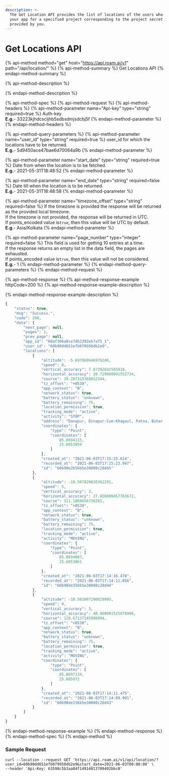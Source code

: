 ```yaml
---
description: >-
  The Get Location API provides the list of locations of the users who are using
  your app for a specified project corresponding to the project secret API key
  provided by you.
---
```


# Get Locations API

{% api-method method="get" host="https://api.roam.ai/v1" path="/api/location/" %}
{% api-method-summary %}
Get Locations API
{% endapi-method-summary %}

{% api-method-description %}

{% endapi-method-description %}

{% api-method-spec %}
{% api-method-request %}
{% api-method-headers %}
{% api-method-parameter name="Api-key" type="string" required=true %}
Auth-key  
**E.g.**- 33223kjhdcscijhb5sdbsdmjsdcbj5f
{% endapi-method-parameter %}
{% endapi-method-headers %}

{% api-method-query-parameters %}
{% api-method-parameter name="user\_id" type="string" required=true %}
user\_id for which the locations have to be returned.  
**E.g.**- 5d9450ace47bae6d70064a9b
{% endapi-method-parameter %}

{% api-method-parameter name="start\_date" type="string" required=true %}
Date from when the location is to be fetched.  
**E.g.**- 2021-05-31T18:48:52
{% endapi-method-parameter %}

{% api-method-parameter name="end\_date" type="string" required=false %}
Date till when the location is to be returned.  
**E.g.**- 2021-05-31T18:48:58
{% endapi-method-parameter %}

{% api-method-parameter name="timezone\_offset" type="string" required=false %}
 If the timezone is provided the response will be returned as the provided local timezone.  
If the timezone is not provided, the response will be returned in UTC.  
If points\_encoded value is`true`, then this value will be UTC by default.  
**E.g**.- Asia/Kolkata
{% endapi-method-parameter %}

{% api-method-parameter name="page\_number" type="integer" required=false %}
This field is used for getting 10 entries at a time.   
If the response returns an empty list in the data field, the pages are exhausted.   
If points\_encoded value is`true`, then this value will not be considered.  
**E.g.**- 1
{% endapi-method-parameter %}
{% endapi-method-query-parameters %}
{% endapi-method-request %}

{% api-method-response %}
{% api-method-response-example httpCode=200 %}
{% api-method-response-example-description %}

{% endapi-method-response-example-description %}

```javascript
{
    "status": true,
    "msg": "Success.",
    "code": 200,
    "data": {
        "next_page": null,
        "pages": 1,
        "prev_page": null,
        "app_id": "60af306a8ce7db2392eb7a75_1",
        "user_id": "60b90dd651efb070950db2e9",
        "locations": [
            {
                "altitude": -5.697860646978246,
                "speed": 0,
                "vertical_accuracy": 7.07392692565918,
                "horizontal_accuracy": 28.729000091552734,
                "course": 39.287315368652344,
                "tz_offset": "+0530",
                "app_context": "B",
                "network_status": true,
                "battery_status": "unknown",
                "battery_remaining": 75,
                "location_permission": true,
                "tracking_mode": "active",
                "activity": "STOP",
                "address": "Danapur, Dinapur-Cum-Khagaul, Patna, Bihar, 801506, India",
                "coordinates": {
                    "type": "Point",
                    "coordinates": [
                        85.0694115,
                        25.6053059
                    ]
                },
                "created_at": "2021-06-03T17:15:25.614",
                "recorded_at": "2021-06-03T17:15:23.947",
                "id": "60b90e2b56b5e30000c28d45"
            },
            {
                "altitude": -10.507820826362291,
                "speed": 5,
                "vertical_accuracy": 3,
                "horizontal_accuracy": 27.020000457763672,
                "course": 311.1860656738281,
                "tz_offset": "+0530",
                "app_context": "B",
                "network_status": true,
                "battery_status": "unknown",
                "battery_remaining": 75,
                "location_permission": true,
                "tracking_mode": "active",
                "activity": "MOVING",
                "coordinates": {
                    "type": "Point",
                    "coordinates": [
                        85.0694087,
                        25.6053061
                    ]
                },
                "created_at": "2021-06-03T17:14:16.478",
                "recorded_at": "2021-06-03T17:14:11.856",
                "id": "60b90de356b5e30000c28d44"
            },
            {
                "altitude": -10.501007290029905,
                "speed": 9,
                "vertical_accuracy": 3,
                "horizontal_accuracy": 48.900001525878906,
                "course": 128.67137145996094,
                "tz_offset": "+0530",
                "app_context": "B",
                "network_status": true,
                "battery_status": "unknown",
                "battery_remaining": 75,
                "location_permission": true,
                "tracking_mode": "active",
                "activity": "MOVING",
                "coordinates": {
                    "type": "Point",
                    "coordinates": [
                        85.0697134,
                        25.605072
                    ]
                },
                "created_at": "2021-06-03T17:14:11.475",
                "recorded_at": "2021-06-03T17:14:09.901",
                "id": "60b90de156b5e30000c28d43"
            }
        ]
    }
}
```
{% endapi-method-response-example %}
{% endapi-method-response %}
{% endapi-method-spec %}
{% endapi-method %}

### Sample Request

```http
curl --location --request GET 'https://api.roam.ai/v1/api/location/?user_id=60b90dd651efb079950db2e9&start_date=2021-06-03T00:00:00' \
--header 'Api-Key: 63598c5b3aa84f14914013709402bbc0'
```

